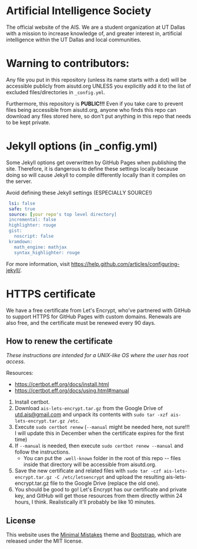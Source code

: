 # Artificial Intelligence Society
The official website of the AIS. We are a student organization at UT Dallas with a mission to increase knowledge of, 
and greater interest in, artificial intelligence within the UT Dallas and local communities.

# Warning to contributors:
Any file you put in this repository (unless its name starts with a dot) will be accessible publicly from aisutd.org UNLESS you explicitly add it to the list of excluded files/directories in `_config.yml`.

Furthermore, this repository is **PUBLIC!!!** Even if you take care to prevent files being accessible from aisutd.org, anyone who finds this repo can download any files stored here, so don't put anything in this repo that needs to be kept private.

# Jekyll options (in \_config.yml)
Some Jekyll options get overwritten by GitHub Pages when publishing the site. Therefore, it is dangerous to define these settings locally because doing so will cause Jekyll to compile differently locally than it compiles on the server.

Avoid defining these Jekyll settings (ESPECIALLY SOURCE!)
```yml
 lsi: false
 safe: true
 source: [your repo's top level directory]
 incremental: false
 highlighter: rouge
 gist:
   noscript: false
 kramdown:
   math_engine: mathjax
   syntax_highlighter: rouge
```

For more information, visit <https://help.github.com/articles/configuring-jekyll/>.

# HTTPS certificate
We have a free certificate from Let's Encrypt, who've partnered with GitHub to support HTTPS for GitHub Pages with custom domains.
Renewals are also free, and the certificate must be renewed every 90 days.

## How to renew the certificate
 _These instructions are intended for a UNIX-like OS where the user has root access._

  Resources:
  - https://certbot.eff.org/docs/install.html
  - https://certbot.eff.org/docs/using.html#manual

  1. Install certbot.
  2. Download `ais-lets-encrypt.tar.gz` from the Google Drive of utd.ais@gmail.com and unpack its contents with `sudo tar -xzf ais-lets-encrypt.tar.gz /etc`.
  3. Execute `sudo certbot renew` (`--manual` might be needed here, not sure!!! I will update this in December when the certificate expires for the first time)
  4. If `--manual` is needed, then execute `sudo certbot renew --manual` and follow the instructions.
      - You can put the `.well-known` folder in the root of this repo -- files inside that directory will be accessible from aisutd.org.
  5. Save the new certificate and related files with `sudo tar -czf ais-lets-encrypt.tar.gz -C /etc/letsencrypt` and upload the resulting ais-lets-encrypt.tar.gz file to the Google Drive (replace the old one).
  5. You should be good to go! Let's Encrypt has our certificate and private key, and GitHub will get those resources from them directly within 24 hours, I think. Realistically it'll probably be like 10 minutes.

## License
This website uses the [Minimal Mistakes](http://mmistakes.github.io/minimal-mistakes/) theme and [Bootstrap](http://getbootstrap.com/), which are released under
the MIT license.
